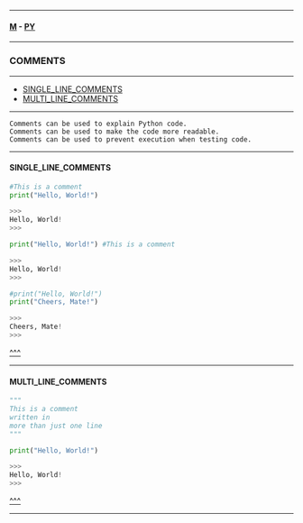 
---

#### [M](https://github.com/ttltrk/TTT/blob/master/menu.md) - [PY](https://github.com/ttltrk/TTT/blob/master/PY/PY.md)

---

### COMMENTS

---

* [SINGLE_LINE_COMMENTS](#SINGLE_LINE_COMMENTS)
* [MULTI_LINE_COMMENTS](#MULTI_LINE_COMMENTS)

---

```
Comments can be used to explain Python code.
Comments can be used to make the code more readable.
Comments can be used to prevent execution when testing code.
```

---

#### SINGLE_LINE_COMMENTS

```py
#This is a comment
print("Hello, World!")

>>>
Hello, World!
>>>
```

```py
print("Hello, World!") #This is a comment

>>>
Hello, World!
>>>
```

```py
#print("Hello, World!")
print("Cheers, Mate!")

>>>
Cheers, Mate!
>>>
```

[^^^](#COMMENTS)

---

#### MULTI_LINE_COMMENTS

```py
"""
This is a comment
written in
more than just one line
"""

print("Hello, World!")

>>>
Hello, World!
>>>
```

[^^^](#COMMENTS)

---
